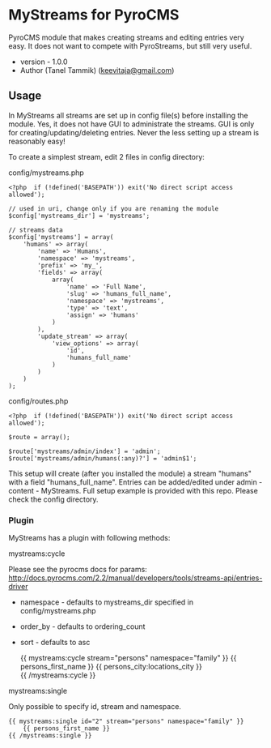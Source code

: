 # MyStreams for PyroCMS

PyroCMS module that makes creating streams and editing entries very easy. It does not want to compete with PyroStreams, but still very useful.

* version - 1.0.0
* Author (Tanel Tammik) (keevitaja@gmail.com)

## Usage

In MyStreams all streams are set up in config file(s) before installing the module. Yes, it does not have GUI to administrate the streams. GUI is only for creating/updating/deleting entries. Never the less setting up a stream is reasonably easy!

To create a simplest stream, edit 2 files in config directory:

config/mystreams.php

	<?php  if (!defined('BASEPATH')) exit('No direct script access allowed');

	// used in uri, change only if you are renaming the module
	$config['mystreams_dir'] = 'mystreams';

	// streams data
	$config['mystreams'] = array(
		'humans' => array(
			'name' => 'Humans',
			'namespace' => 'mystreams',
			'prefix' => 'my_',
			'fields' => array(
				array(
					'name' => 'Full Name',
					'slug' => 'humans_full_name',
					'namespace' => 'mystreams',
					'type' => 'text',
					'assign' => 'humans'
				)
			),
			'update_stream' => array(
				'view_options' => array(
					'id',
					'humans_full_name'
				)
			)
		)
	);

config/routes.php

	<?php  if (!defined('BASEPATH')) exit('No direct script access allowed');

	$route = array();

	$route['mystreams/admin/index'] = 'admin';
	$route['mystreams/admin/humans(:any)?'] = 'admin$1';

This setup will create (after you installed the module) a stream "humans" with a field "humans_full_name". Entries can be added/edited under admin - content - MyStreams. Full setup example is provided with this repo. Please check the config directory.

### Plugin

MyStreams has a plugin with following methods:

mystreams:cycle

Please see the pyrocms docs for params:
http://docs.pyrocms.com/2.2/manual/developers/tools/streams-api/entries-driver

* namespace - defaults to mystreams_dir specified in config/mystreams.php
* order_by - defaults to ordering_count
* sort - defaults to asc

	{{ mystreams:cycle stream="persons" namespace="family" }}
		{{ persons_first_name }} {{ persons_city:locations_city }}<br>
	{{ /mystreams:cycle }}
	
mystreams:single

Only possible to specify id, stream and namespace. 

	{{ mystreams:single id="2" stream="persons" namespace="family" }}
		{{ persons_first_name }}
	{{ /mystreams:single }}

